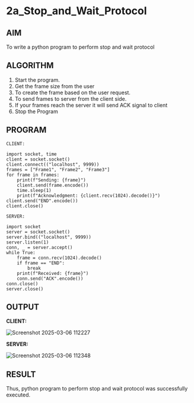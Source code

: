 # 2a_Stop_and_Wait_Protocol
## AIM 
To write a python program to perform stop and wait protocol
## ALGORITHM
1. Start the program.
2. Get the frame size from the user
3. To create the frame based on the user request.
4. To send frames to server from the client side.
5. If your frames reach the server it will send ACK signal to client
6. Stop the Program
## PROGRAM
```
CLIENT:

import socket, time
client = socket.socket()
client.connect(("localhost", 9999))
frames = ["Frame1", "Frame2", "Frame3"]
for frame in frames:
    print(f"Sending: {frame}")
    client.send(frame.encode())
    time.sleep(1)
    print(f"Acknowledgment: {client.recv(1024).decode()}")
client.send("END".encode())
client.close()

SERVER:

import socket
server = socket.socket()
server.bind(("localhost", 9999))
server.listen(1)
conn, _ = server.accept()
while True:
    frame = conn.recv(1024).decode()
    if frame == "END":
        break
    print(f"Received: {frame}")
    conn.send("ACK".encode())
conn.close()
server.close()
```
## OUTPUT
**CLIENT:**

![Screenshot 2025-03-06 112227](https://github.com/user-attachments/assets/cf095b55-4de3-4a1a-bae1-45f84bfec5c4)

**SERVER:**

![Screenshot 2025-03-06 112348](https://github.com/user-attachments/assets/6b59769a-b6b2-46d3-81db-24ab82af59b2)


## RESULT
Thus, python program to perform stop and wait protocol was successfully executed.
